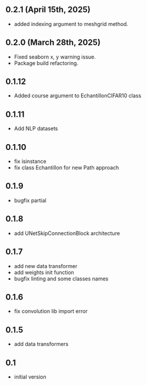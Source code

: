 ## 0.2.1 (April 15th, 2025)

- added indexing argument to meshgrid method.

## 0.2.0 (March 28th, 2025)

- Fixed seaborn x, y warning issue.
- Package build refactoring.

## 0.1.12

- Added course argument to EchantillonCIFAR10 class

## 0.1.11

- Add NLP datasets

## 0.1.10

- fix isinstance
- fix class Echantillon for new Path approach

## 0.1.9

- bugfix partial

## 0.1.8

- add UNetSkipConnectionBlock architecture

## 0.1.7

- add new data transformer
- add weights init function
- bugfix linting and some classes names

## 0.1.6

- fix convolution lib import error

## 0.1.5

- add data transformers

## 0.1

- initial version
